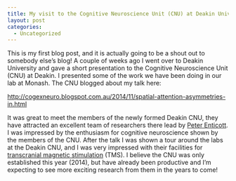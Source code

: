 ```yaml
---
title: My visit to the Cognitive Neuroscience Unit (CNU) at Deakin University
layout: post
categories:
  - Uncategorized
---
```

This is my first blog post, and it is actually going to be a shout out to somebody else’s blog! A couple of weeks ago I went over to Deakin University and gave a short presentation to the Cognitive Neuroscience Unit (CNU) at Deakin. I presented some of the work we have been doing in our lab at Monash. The CNU blogged about my talk here:

<a title="Spatial attention asymmetries in disorders of attention" href="http://cogexneuro.blogspot.com.au/2014/11/spatial-attention-asymmetries-in.html" target="_blank">http://cogexneuro.blogspot.com.au/2014/11/spatial-attention-asymmetries-in.html</a>

It was great to meet the members of the newly formed Deakin CNU, they have attracted an excellent team of researchers there lead by <a title="Peter Enticott" href="http://www.deakin.edu.au/profiles/peter-enticott" target="_blank">Peter Enticott</a>. I was impressed by the enthusiasm for cognitive neuroscience shown by the members of the CNU. After the talk I was shown a tour around the labs at the Deakin CNU, and I was very impressed with their facilities for <a href="http://en.wikipedia.org/wiki/Transcranial_magnetic_stimulation" target="_blank">transcranial magnetic stimulation</a> (TMS).  I believe the CNU was only established this year (2014), but have already been productive and I’m expecting to see more exciting research from them in the years to come!